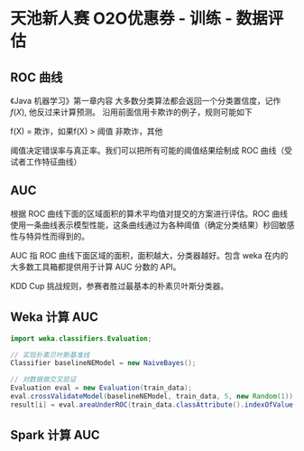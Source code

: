 # 天池新人赛 O2O优惠券 - 训练 - 数据评估

## ROC 曲线
《Java 机器学习》第一章内容
大多数分类算法都会返回一个分类置信度，记作 $f(X)$, 他反过来计算预测。
沿用前面信用卡欺诈的例子，规则可能如下


f(X) = 欺诈，如果f(X) > 阈值
非欺诈，其他

阈值决定错误率与真正率。我们可以把所有可能的阈值结果绘制成 ROC 曲线（受试者工作特征曲线）

## AUC 
根据 ROC 曲线下面的区域面积的算术平均值对提交的方案进行评估。ROC 曲线使用一条曲线表示模型性能，这条曲线通过为各种阈值（确定分类结果）秒回敏感性与特异性而得到的。

AUC 指 ROC 曲线下面区域的面积，面积越大，分类器越好。包含 weka 在内的大多数工具箱都提供用于计算 AUC 分数的 API。

KDD Cup 挑战规则，参赛者胜过最基本的朴素贝叶斯分类器。

## Weka 计算 AUC

```java
import weka.classifiers.Evaluation;

// 实现朴素贝叶斯基准线
Classifier baselineNEModel = new NaiveBayes();

// 对数据做交叉验证
Evaluation eval = new Evaluation(train_data);
eval.crossValidateModel(baselineNEModel, train_data, 5, new Random(1));
result[i] = eval.areaUnderROC(train_data.classAttribute().indexOfValue("1"));
```

## Spark 计算 AUC
